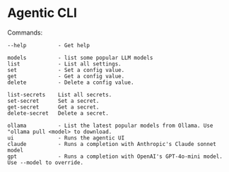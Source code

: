 # Agentic CLI

Commands:

    --help          - Get help

    models          - list some popular LLM models
    list            - List all settings.
    set             - Set a config value.
    get             - Get a config value.
    delete          - Delete a config value.

    list-secrets    List all secrets.
    set-secret      Set a secret.
    get-secret      Get a secret.
    delete-secret   Delete a secret.

    ollama          - List the latest popular models from Ollama. Use "ollama pull <model> to download.
    ui              - Runs the agentic UI
    claude          - Runs a completion with Anthropic's Claude sonnet model
    gpt             - Runs a completion with OpenAI's GPT-4o-mini model. Use --model to override.


